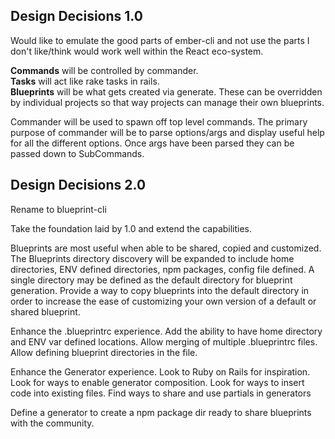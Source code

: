 ## Design Decisions 1.0

Would like to emulate the good parts of ember-cli and not use the parts I don't
like/think would work well within the React eco-system.

**Commands** will be controlled by commander.  
**Tasks** will act like rake tasks in rails.  
**Blueprints** will be what gets created via generate.  These can be overridden
by individual projects so that way projects can manage their own blueprints.  

Commander will be used to spawn off top level commands.  The primary purpose of
commander will be to parse options/args and display useful help for all the
different options.  Once args have been parsed they can be passed down to
SubCommands.

## Design Decisions 2.0

Rename to blueprint-cli

Take the foundation laid by 1.0 and extend the capabilities.

Blueprints are most useful when able to be shared, copied and customized.  
The Blueprints directory discovery will be expanded to include home directories,
ENV defined directories, npm packages, config file defined.  A single 
directory may be defined as the default directory for blueprint generation. 
Provide a way to copy blueprints into the default directory in order to 
increase the ease of customizing your own version of a default or shared 
blueprint.

Enhance the .blueprintrc experience.  Add the ability to have home directory
and ENV var defined locations.  Allow merging of multiple .blueprintrc files.
Allow defining blueprint directories in the file.

Enhance the Generator experience.  Look to Ruby on Rails for inspiration.  
Look for ways to enable generator composition.  Look for ways to insert code 
into existing files.  Find ways to share and use partials in generators

Define a generator to create a npm package dir ready to share blueprints with
the community.



